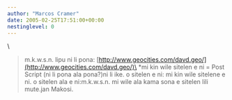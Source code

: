 ```yaml
---
author: "Marcos Cramer"
date: 2005-02-25T17:51:00+00:00
nestinglevel: 0
---
```

\
> m.k.w.s.n. lipu ni li pona: [http://www.geocities.com/davd.geo/](http://www.geocities.com/davd.geo/)\
> \*mi kin wile sitelen e ni = Post Script (ni li pona ala pona?)ni li ike. o sitelen e ni: mi kin wile sitelene e ni. o sitelen ala e ni:m.k.w.s.n. mi wile ala kama sona e sitelen lili mute.jan Makosi.